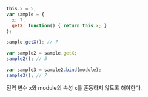 ```javascript
this.x = 5;
var sample = {
  x: 7,
  getX: function() { return this.x; }
};

sample.getX(); // 7

var sample2 = sample.getX;
sample2(); // 5

var sample3 = sample2.bind(module);
sample3(); // 7

```
전역 변수 x와 module의 속성 x를 혼동하지 않도록 해야한다.

